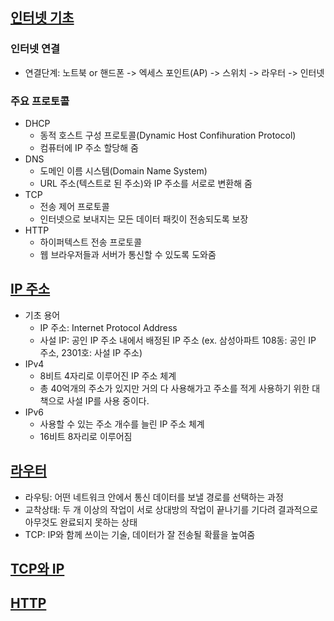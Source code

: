 ## [인터넷 기초](https://www.edwith.org/cs50/lecture/22869)

### 인터넷 연결
- 연결단계: 노트북 or 핸드폰 -> 엑세스 포인트(AP) -> 스위치 -> 라우터 -> 인터넷 

### 주요 프로토콜
- DHCP
  - 동적 호스트 구성 프로토콜(Dynamic Host Confihuration Protocol)
  - 컴퓨터에 IP 주소 할당해 줌
- DNS
  - 도메인 이름 시스템(Domain Name System)
  - URL 주소(텍스트로 된 주소)와 IP 주소를 서로로 변환해 줌
- TCP
  - 전송 제어 프로토콜
  - 인터넷으로 보내지는 모든 데이터 패킷이 전송되도록 보장 
- HTTP
  - 하이퍼텍스트 전송 프로토콜
  - 웹 브라우저들과 서버가 통신할 수 있도록 도와줌 

## [IP 주소](https://www.edwith.org/cs50/lecture/22871)
- 기초 용어
  - IP 주소: Internet Protocol Address
  - 사설 IP: 공인 IP 주소 내에서 배정된 IP 주소 (ex. 삼성아파트 108동: 공인 IP 주소, 2301호: 사설 IP 주소) 
- IPv4
  - 8비트 4자리로 이루어진 IP 주소 체계
  - 총 40억개의 주소가 있지만 거의 다 사용해가고 주소를 적게 사용하기 위한 대책으로 사설 IP를 사용 중이다.
- IPv6
  - 사용할 수 있는 주소 개수를 늘린 IP 주소 체계 
  - 16비트 8자리로 이루어짐
  
## [라우터](https://www.edwith.org/cs50/lecture/22875?isDesc=false)
- 라우팅: 어떤 네트워크 안에서 통신 데이터를 보낼 경로를 선택하는 과정
- 교착상태: 두 개 이상의 작업이 서로 상대방의 작업이 끝나기를 기다려 결과적으로 아무것도 완료되지 못하는 상태
- TCP: IP와 함께 쓰이는 기술, 데이터가 잘 전송될 확률을 높여줌

## [TCP와 IP](https://www.edwith.org/cs50/lecture/22877?isDesc=false)

## [HTTP](https://www.edwith.org/cs50/lecture/22879?isDesc=false)
